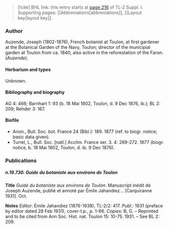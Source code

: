 > [!cite] BHL link: this entry starts at [page 216](https://www.biodiversitylibrary.org/item/103858#page/228/mode/1up) of TL-2 Suppl. I.
> Supporting pages: [[Abbreviations|abbreviations]], [[Layout key|layout key]].

### Author

Auzende, Joseph (1802-1876), French botanist at Toulon, at first gardener at the Botanical Garden of the Navy, Toulon; director of the municipial garden at Toulon from ca. 1840, also active in the reforestation of the Faron. (*Auzende*).

#### Herbarium and types

Unknown.

#### Bibliography and biography

AG 4: 466; Barnhart 1: 93 (b. 18 Mai 1802, Toulon, d. 9 Dec 1876, ib.); BL 2: 209; Rehder 3: 167.

#### Biofile

- Anon., Bull. Soc. bot. France 24 (Bibl.): 189. 1877 (ref. to biogr. notice; basic data given).
- Turrel, L., Bull. Soc. \[natl.\] Acclim. France ser. 3. 4: 269-272. 1877 (biogr. notice, b. 18 Mai 1802, Toulon, d. ib. 9 Dec 1876).

### Publications

##### n.19.730. Guide du botaniste aux environs de Toulon

**Title**
*Guide du botaniste aux environs de Toulon*. Manuscript inédit de Joseph Auzende, publié et annoté par Émile Jahandiez... \[Carquiranne 1931\]. Oct.

**Notes**
*Editor*: Émile Jahandiez (1876-1938), TL-2/2: 417.
*Publ*.: 1931 (preface by editor dated 28 Feb 1931), cover-t.p., p. 1-66. *Copies*: B, G. – Reprinted and to be cited from Ann Soc. Hist. nat. Toulon 15: 10-75. 1931. – See BL 2: 209.

